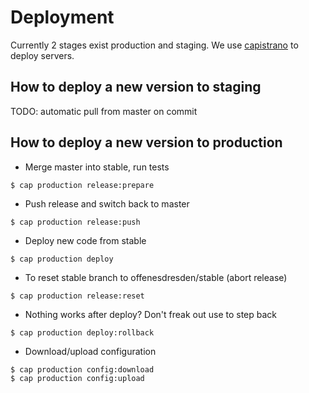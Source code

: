 # Deployment

Currently 2 stages exist production and staging.
We use [capistrano](http://capistranorb.com/) to deploy servers.

## How to deploy a new version to staging

TODO: automatic pull from master on commit

## How to deploy a new version to production
* Merge master into stable, run tests

```
$ cap production release:prepare
```

* Push release and switch back to master

```
$ cap production release:push
```

* Deploy new code from stable

```
$ cap production deploy
```

* To reset stable branch to offenesdresden/stable (abort release)

```
$ cap production release:reset
```

* Nothing works after deploy? Don't freak out use to step back

```
$ cap production deploy:rollback
```

* Download/upload configuration

```
$ cap production config:download
$ cap production config:upload
```
